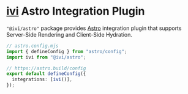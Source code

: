 # [ivi](https://github.com/localvoid/ivi) Astro Integration Plugin

`"@ivi/astro"` package provides [Astro](https://astro.build/) integration plugin that supports Server-Side Rendering and Client-Side Hydration.

```ts
// astro.config.mjs
import { defineConfig } from "astro/config";
import ivi from "@ivi/astro";

// https://astro.build/config
export default defineConfig({
  integrations: [ivi()],
});
```
